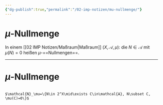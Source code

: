 ```yaml
---
{"dg-publish":true,"permalink":"/02-imp-notizen/mu-nullmenge/"}
---
```


# $\mu$-Nullmenge
In einem [[02 IMP Notizen/Maßraum\|Maßraum]] $(X,\mathcal A, \mu)$: 
die $N\in\mathcal A$ mit $\mu(N)=0$ heißen $\mu$-==Nullmengen==. 

___
# $\mu$-Nullmenge
```ad-remember

$\mathcal{N}_\mu=\{N\in 2^X\mid\exists C\in\mathcal{A}, N\subset C, \mu(C)=0\}$

```
